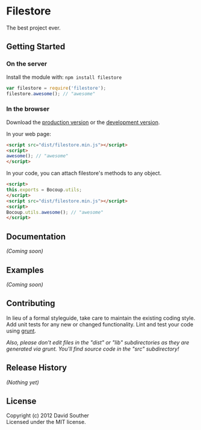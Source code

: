 # Filestore

The best project ever.

## Getting Started
### On the server
Install the module with: `npm install filestore`

```javascript
var filestore = require('filestore');
filestore.awesome(); // "awesome"
```

### In the browser
Download the [production version][min] or the [development version][max].

[min]: https://raw.github.com/DavidSouther/JEFRi/master/dist/filestore.min.js
[max]: https://raw.github.com/DavidSouther/JEFRi/master/dist/filestore.js

In your web page:

```html
<script src="dist/filestore.min.js"></script>
<script>
awesome(); // "awesome"
</script>
```

In your code, you can attach filestore's methods to any object.

```html
<script>
this.exports = Bocoup.utils;
</script>
<script src="dist/filestore.min.js"></script>
<script>
Bocoup.utils.awesome(); // "awesome"
</script>
```

## Documentation
_(Coming soon)_

## Examples
_(Coming soon)_

## Contributing
In lieu of a formal styleguide, take care to maintain the existing coding style. Add unit tests for any new or changed functionality. Lint and test your code using [grunt](http://gruntjs.com/).

_Also, please don't edit files in the "dist" or "lib" subdirectories as they are generated via grunt. You'll find source code in the "src" subdirectory!_

## Release History
_(Nothing yet)_

## License
Copyright (c) 2012 David Souther	
Licensed under the MIT license.
